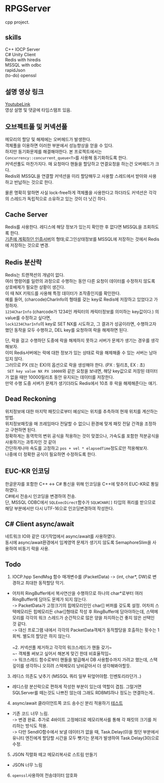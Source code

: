# RPGServer
cpp project.

## skills
C++ IOCP Server <br/>
C# Unity Client <br/>
Redis with hiredis <br/>
MSSQL with odbc <br/>
rapidJson <br/>
(to-do) openssl <br/>

## 설명 영상 링크
[YoutubeLink](https://youtu.be/9p8_nc-A0UU) <br/>
영상 설명 및 댓글에 타임스탬프 있음.

## 오브젝트풀 및 커넥션풀
메모리의 할당 및 해제에는 오버헤드가 발생한다. <br/>
객체풀을 이용하면 이러한 부분에서 성능향상을 얻을 수 있다. <br/>
하지만 동기화문제를 해결해야한다. 본 프로젝트에서는 ```Concurrency::concurrent_queue<T>```를 사용해 동기화하도록 한다.<br/>
커넥션풀도 마찬가지다. 매 요청마다 핸들을 할당하고 연결요청을 하는건 오버헤드가 크다. <br/>
Redis와 MSSQL을 연결할 커넥션을 미리 할당해두고 사용할 스레드에서 받아와 사용하고 반납하는 것으로 한다. <br/>

물론 명확히 말하면 사실 lock-free하게 객체풀을 사용한다고 하더라도 커넥션은 각각의 스레드가 독립적으로 소유하고 있는 것이 더 낫긴 하다.

## Cache Server
Redis를 사용한다. 레디스에 해당 정보가 있는지 확인한 후 없다면 MSSQL을 조회하도록 한다. <br/>
[기존에 계획하던 인증서버](https://github.com/SuhYC/Authentication_Server)의 형태;로그인상태정보를 MSSQL에 저장하는 것에서 Redis에 저장하는 것으로 변경.<br/>

## Redis 분산락
Redis는 트랜잭션의 개념이 없다. <br/>
여러 명령어를 일련의 과정으로 수행하는 동안 다른 요청이 데이터를 수정하지 않도록 상호배제가 필요한 상황이 생긴다. <br/>
이 때 NX 키워드를 사용해 특정 데이터가 조작중인지를 확인한다. <br/>
예를 들어, (charcode)CharInfo의 형태를 갖는 key로 Redis에 저장하고 있었다고 가정하자. <br/>
```1234CharInfo``` (charcode가 1234인 캐릭터의 캐릭터정보를 의미하는 key값이다.) 의 value를 수정하고 싶다면, <br/>
```lock1234CharInfo```의 key로 SET NX를 시도하고, 그 결과가 성공이라면, 수행하고자 했던 동작을 모두 수행하고, DEL key를 요청하여 락을 해제하면 된다. <br/>

단, 락을 걸고 수행하던 도중에 락을 해제하지 못하고 서버가 문제가 생기는 경우를 생각해보자. <br/>
이미 Redis서버에는 락에 대한 정보가 있는 상태로 락을 해제해줄 수 있는 서버는 남아있지 않다. <br/>
그러므로 PX (또는 EX)의 옵션으로 락을 생성해야 한다. (PX : 밀리초, EX : 초) <br/>
``` SET key value NX PX 10000```와 같은 요청을 보내면, 해당 key값으로 저장된 데이터가 없을 때만 10000밀리초 동안 유지되는 데이터를 저장한다. <br/>
만약 수행 도중 서버가 문제가 생기더라도 Redis에서 10초 후 락을 해제해준다는 얘기.

## Dead Reckoning
위치정보에 대한 마지막 패킷으로부터 예상되는 위치를 추측하여 현재 위치를 계산하는 방법. <br/>
위치정보패킷을 매 프레임마다 전달할 수 없으니 환경에 맞게 패킷 전달 간격을 조정하고 구현하면 된다. <br/>
정확하게는 동역학의 변위 공식을 적용하는 것이 맞겠으나, 가속도를 포함한 적분공식을 사용하기는 과투자인 것 같아 <br/>
간단하게나마 속도를 고정하고 ```pos + vel * elapsedTime```정도로만 적용해보자.<br/>
나중에 더 정확한 공식이 필요하면 수정하도록 한다.

## EUC-KR 인코딩
한글문자를 포함한 C++ <-> C# 통신을 위해 인코딩을 C++에 맞추어 EUC-KR로 통일하였다. <br/>
C#에서 전송시 인코딩을 변경하여 전송. <br/>
단, MSSQL ODBC에서 ```SQLExecDirect```함수가 ```SQLWCHAR[]``` 타입의 쿼리를 받으므로 해당 부분에서만 다시 UTF-16으로 인코딩변경하여 작성한다.

## C# Client async/await
네트워크 IO와 같은 대기작업에서 async/await를 사용하였다. <br/>
동시에 async/await환경에서 임계영역 문제가 생기지 않도록 SemaphoreSlim을 사용하여 비동기 락을 사용.

## Todo
1. IOCP.hpp SendMsg 함수 매개변수를 (PacketData) -> (int, char*, DW)로 변경하고 최대한 동적할당 막기.
 - 어차피 RingBuffer에서 복사연산을 수행하므로 하나의 char*로부터 여러 RingBuffer에 담아도 문제가 되지 않는다.<br/>
-> PacketData가 고정크기의 힙메모리인인 char[] 버퍼를 갖도록 설정. 어차피 스택메모리든 힙메모리든 char[]형태로 작성 후 RingBuffer에 담아야하는데, 스택메모리를 각각의 워크 스레드가 순간적으로 많은 양을 차지하는건 좋지 않은 선택인 것 같다.<br/>
-> 대신 프로그램 내에서 각각의 PacketData객체가 동적할당을 호출하는 횟수는 1회씩. 별도의 할당은 하지 않는다. <br/><br/>
~2. 커넥션풀 제거하고 각각의 워크스레드가 핸들 갖기~<br/>
 ~- 객체풀 써보고 싶어서 해본게 맞긴 한데 비효율적임~<br/>
-> 워크스레드 함수로부터 핸들을 발급해서 DB 사용함수까지 가려고 했는데, 스택 깊이를 생각하니 오히려 스택메모리 낭비같아서 더 생각해봐야할듯.<br/>
3. 레디스 의존도 낮추기 (MSSQL 쿼리 일부 뒤엎어야함. 인벤토리라던가..)
 - 레디스랑 분산락으로 편하게 작성한 부분이 있는데 역할이 겹침. 그럴거면 SQLServer를 떼는것도 나쁘진 않는데 그래도 RDBMS하나 정도는 연결하는게..
4. async/await 클라이언트쪽 코드 송수신 분리 적용하기 [테스트](https://github.com/SuhYC/100k_IO_EchoServer)
 - 기존 코드 너무 느림.<br/>
-> 변경 완료. 추가로 4바이트 고정헤더로 메모리복사를 통해 각 패킷의 크기를 처리하는 방식도 적용.<br/>
-> 다만 SendIO함수에서 보낼 데이터가 없을 때, Task.Delay(0)을 줬던 부분에서 유니티 엔진에게 할당할 시간을 모두 뺏기는 문제가 발생하여 Task.Delay(30)으로 수정.<br/>
5. JSON 직렬화 떼고 메모리복사로 스트림 만들기
 - JSON 너무 느림
6. ```openssl```사용하여 전송데이터 암호화
